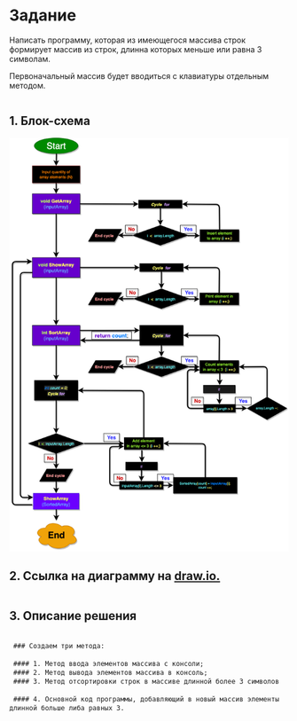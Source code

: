 # Задание
Написать программу, которая из имеющегося массива строк формирует массив из строк, длинна которых меньше или равна 3 символам.

Первоначальный массив будет вводиться с клавиатуры отдельным методом.
```
```
## 1. Блок-схема
![Блок-схема нашего кода]( Diagram.jpeg)

## 2. Ссылка на диаграмму на [draw.io.](https://app.diagrams.net/#HTimurRM%2FBootCamp_Pro_4_Selection_Sort%2Fmain%2FDiagram.drawio)
```
```
 ## 3. Описание решения
```

 ### Создаем три метода:

 #### 1. Метод ввода элементов массива с консоли;
 #### 2. Метод вывода элементов массива в консоль;
 #### 3. Метод отсортировки строк в массиве длинной более 3 символов

 #### 4. Основной код программы, добавляющий в новый массив элементы длинной больше либа равных 3.

```


